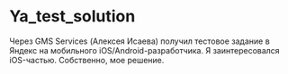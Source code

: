 # Ya_test_solution
Через GMS Services (Алексея Исаева) получил тестовое задание в Яндекс на мобильного iOS/Android-разработчика. Я заинтересовался iOS-частью. Собственно, мое решение.
